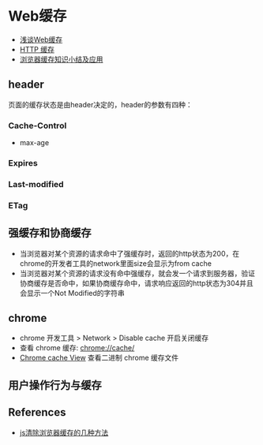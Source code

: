 # Web缓存

* [浅谈Web缓存](http://www.alloyteam.com/2016/03/discussion-on-web-caching/)
* [HTTP 缓存](https://developers.google.cn/web/fundamentals/performance/optimizing-content-efficiency/http-caching?hl=zh-cn)
* [浏览器缓存知识小结及应用](https://www.cnblogs.com/lyzg/p/5125934.html)

## header

页面的缓存状态是由header决定的，header的参数有四种：

### Cache-Control

* max-age

### Expires

### Last-modified

### ETag

## 强缓存和协商缓存

* 当浏览器对某个资源的请求命中了强缓存时，返回的http状态为200，在chrome的开发者工具的network里面size会显示为from cache
* 当浏览器对某个资源的请求没有命中强缓存，就会发一个请求到服务器，验证协商缓存是否命中，如果协商缓存命中，请求响应返回的http状态为304并且会显示一个Not Modified的字符串

## chrome

* chrome 开发工具 > Network > Disable cache 开启关闭缓存
* 查看 chrome 缓存: <chrome://cache/>
* [Chrome cache View](https://my.oschina.net/xiaojichao/blog/137538) 查看二进制 chrome 缓存文件

## 用户操作行为与缓存

## References

* [js清除浏览器缓存的几种方法](http://www.haorooms.com/post/js_llq_hc)

